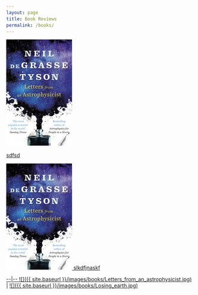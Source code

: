 ```yaml
---
layout: page
title: Book Reviews
permalink: /books/
---
```


<a href="https://itacdonev.github.io/ML-Stories/books/markdown/2020/01/28/Letters-from-an-Astrophysicist-BR.html">
<img border="0" src="/images/books/Letters_from_an_astrophysicist.jpg">


sdfsd


<img src="/images/books/Letters_from_an_astrophysicist.jpg" alt="Book"/>
slkdfjnaskf

--|--
[![]({{ site.baseurl }}/images/books/Letters_from_an_astrophysicist.jpg)](https://itacdonev.github.io/ML-Stories/books/markdown/2020/01/28/Letters-from-an-Astrophysicist-BR.html) | [![]({{ site.baseurl }}/images/books/Losing_earth.jpg)](https://itacdonev.github.io/ML-Stories/books/markdown/2020/02/15/Losing-Earth-BR.html)
